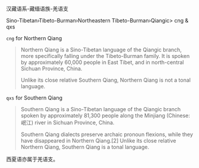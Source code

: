 
汉藏语系-藏缅语族-羌语支

Sino-Tibetan›Tibeto-Burman›Northeastern Tibeto-Burman›Qiangic> cng & qxs

`cng` for Northern Qiang

> Northern Qiang is a Sino-Tibetan language of the Qiangic branch, more specifically falling under the Tibeto-Burman family. It is spoken by approximately 60,000 people in East Tibet, and in north-central Sichuan Province, China.
> 
> Unlike its close relative Southern Qiang, Northern Qiang is not a tonal language.

`qxs` for Southern Qiang

> Southern Qiang is a Sino-Tibetan language of the Qiangic branch spoken by approximately 81,300 people along the Minjiang (Chinese: 岷江) river in Sichuan Province, China.
> 
> Southern Qiang dialects preserve archaic pronoun flexions, while they have disappeared in Northern Qiang.[2] Unlike its close relative Northern Qiang, Southern Qiang is a tonal language.

西夏语亦属于羌语支。
